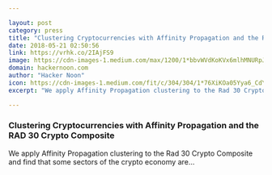 ```yaml
---

layout: post
category: press
title: "Clustering Cryptocurrencies with Affinity Propagation and the RAD 30 Crypto Composite"
date: 2018-05-21 02:50:56
link: https://vrhk.co/2IAjFS9
image: https://cdn-images-1.medium.com/max/1200/1*bbvWVdKoKVx6mlhMNURpJg.png
domain: hackernoon.com
author: "Hacker Noon"
icon: https://cdn-images-1.medium.com/fit/c/304/304/1*76XiKOa05Yya6_CdYX8pVg.jpeg
excerpt: "We apply Affinity Propagation clustering to the Rad 30 Crypto Composite and find that some sectors of the crypto economy are…"

---
```


### Clustering Cryptocurrencies with Affinity Propagation and the RAD 30 Crypto Composite

We apply Affinity Propagation clustering to the Rad 30 Crypto Composite and find that some sectors of the crypto economy are…